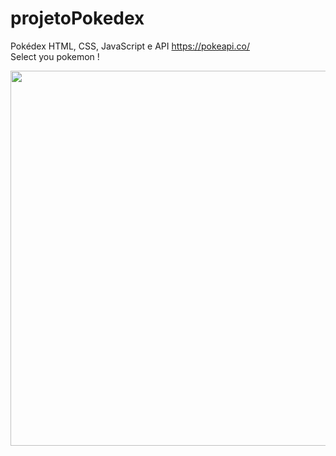 # projetoPokedex
Pokédex  HTML, CSS, JavaScript e API https://pokeapi.co/ <br>
Select you pokemon !

<p align="center">
  <img width="600" height="600" src="https://user-images.githubusercontent.com/109633306/231005433-c52fdde7-a363-401a-bdb5-3e18c59e6ef5.png">
</p>


